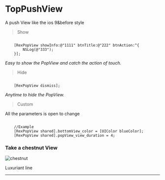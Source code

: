 # TopPushView


A push View like the ios 9&before style

>Show

```objc

    [RexPopView showInfo:@"1111" btnTitle:@"222" btnAction:^{
        NSLog(@"333");
    }];

```

*Easy to show the PopView and catch the action of touch.*



>Hide

```objc

    [RexPopView dismiss];

```

*Anytime to hide the PopView.*



>Custom

All the parameters is open to change

```objc

    //Example
    [RexPopView shared].bottomView_color = [UIColor blueColor];
    [RexPopView shared].popView_view_duration = 4;
```

### Take a chestnut View

![chestnut](chestnut.gif "chestnut")

Luxuriant line
______________
